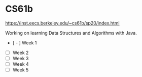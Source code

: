 # CS61b
https://inst.eecs.berkeley.edu/~cs61b/sp20/index.html


Working on learning Data Structures and Algorithms with Java.


- [ - ] Week 1
- [ ] Week 2
- [ ] Week 3
- [ ] Week 4
- [ ] Week 5
